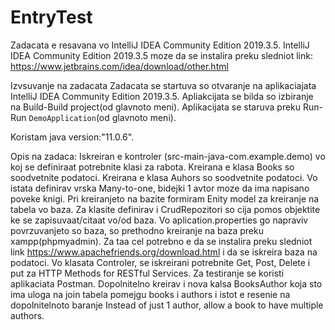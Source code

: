# EntryTest

Zadacata e resavana vo IntelliJ IDEA Community Edition 2019.3.5. IntelliJ IDEA Community Edition 2019.3.5 moze da se instalira preku sledniot link: https://www.jetbrains.com/idea/download/other.html

Izvsuvanje na zadacata
Zadacata se startuva so otvaranje na aplikaciajata IntelliJ IDEA Community Edition 2019.3.5.
Apliakcijata se bilda so izbiranje na Build-Build project(od glavnoto meni). Aplikacijata se staruva preku Run-Run `DemoApplication`(od glavnoto meni).

Koristam  java version:"11.0.6".

Opis na zadaca:
Iskreiran e kontroler (src-main-java-com.example.demo) vo koj se definiraat potrebnite klasi za rabota.
Kreirana e klasa Books so soodvetnite podatoci.
Kreirana e klasa Auhors so soodvetnite podatoci. Vo istata definirav vrska Many-to-one, bidejki 1 avtor moze da ima napisano poveke knigi.
Pri kreiranjeto na bazite formiram Enity model za kreiranje na tabela vo baza.
Za klasite definirav i CrudRepozitori so cija pomos objektite ke se zapisuvaat/citaat vo/od baza.
Vo aplication.properties go napraviv povrzuvanjeto so baza, so prethodno kreiranje na baza preku xampp(phpmyadmin). Za taa cel potrebno e da se instalira preku sledniot link https://www.apachefriends.org/download.html i da se iskreira baza na podatoci.
Vo  klasata Controler, se iskreirani potrebnite Get, Post, Delete i put za HTTP Methods for RESTful Services. Za testiranje se koristi aplikaciata Postman.
Dopolnitelno kreirav i nova kalsa BooksAuthor koja sto ima uloga na join tabela pomejgu books i authors i istot e resenie na dopolnitelnoto baranje Instead of just 1 author, allow a book to have multiple authors.
